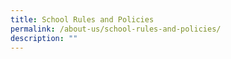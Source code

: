 ```yaml
---
title: School Rules and Policies
permalink: /about-us/school-rules-and-policies/
description: ""
---
```

